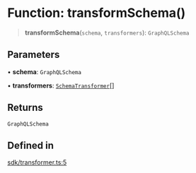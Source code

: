 # Function: transformSchema()

> **transformSchema**(`schema`, `transformers`): `GraphQLSchema`

## Parameters

• **schema**: `GraphQLSchema`

• **transformers**: [`SchemaTransformer`](../type-aliases/SchemaTransformer.md)[]

## Returns

`GraphQLSchema`

## Defined in

[sdk/transformer.ts:5](https://github.com/andreisergiu98/baeta/blob/4c16a2c8fa14b6d48e42b6a2c2893542bd64b987/packages/core/sdk/transformer.ts#L5)
